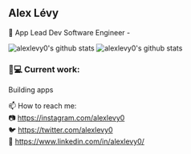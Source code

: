 ## Alex Lévy

📱 App Lead Dev Software Engineer -

![alexlevy0's github stats](https://github-readme-stats.vercel.app/api?username=alexlevy0&count_private=true&show_icons=true)
![alexlevy0's github stats](https://github-readme-stats.vercel.app/api/top-langs/?username=alexlevy0&layout=compact&count_private=true&show_icons=true)


### 👨💻 Current work:
Building apps

📫 How to reach me:  
📷 https://instagram.com/alexlevy0  
🐦 https://twitter.com/alexlevy0  
💼 https://www.linkedin.com/in/alexlevy0/

